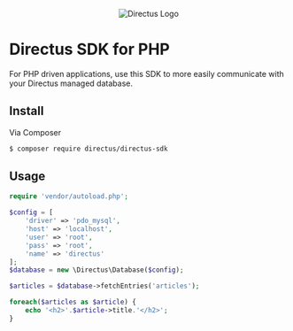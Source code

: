 <p align="center">
<img src="https://s3.amazonaws.com/f.cl.ly/items/3Q2830043H1Y1c1F1K2D/directus-logo-stacked.png" alt="Directus Logo"/>
</p>


# Directus SDK for PHP
For PHP driven applications, use this SDK to more easily communicate with your Directus managed database.

## Install

Via Composer

``` bash
$ composer require directus/directus-sdk
```

## Usage

``` php
require 'vendor/autoload.php';

$config = [
    'driver' => 'pdo_mysql',
    'host' => 'localhost',
    'user' => 'root',
    'pass' => 'root',
    'name' => 'directus'
];
$database = new \Directus\Database($config);

$articles = $database->fetchEntries('articles');

foreach($articles as $article) {
    echo '<h2>'.$article->title.'</h2>';
}
```

